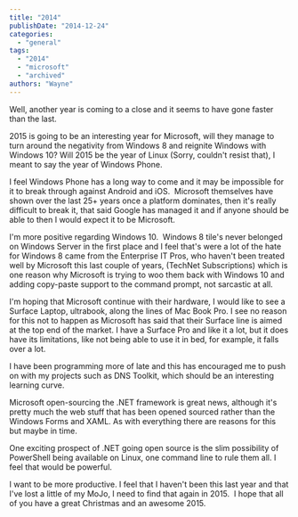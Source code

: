 ```yaml
---
title: "2014"
publishDate: "2014-12-24"
categories: 
  - "general"
tags: 
  - "2014"
  - "microsoft"
  - "archived"
authors: "Wayne"
---
```


Well, another year is coming to a close and it seems to have gone faster than the last.

2015 is going to be an interesting year for Microsoft, will they manage to turn around the negativity from Windows 8 and reignite Windows with Windows 10? Will 2015 be the year of Linux (Sorry, couldn't resist that), I meant to say the year of Windows Phone.

I feel Windows Phone has a long way to come and it may be impossible for it to break through against Android and iOS.  Microsoft themselves have shown over the last 25+ years once a platform dominates, then it's really difficult to break it, that said Google has managed it and if anyone should be able to then I would expect it to be Microsoft.

I'm more positive regarding Windows 10.  Windows 8 tile's never belonged on Windows Server in the first place and I feel that's were a lot of the hate for Windows 8 came from the Enterprise IT Pros, who haven't been treated well by Microsoft this last couple of years, (TechNet Subscriptions) which is one reason why Microsoft is trying to woo them back with Windows 10 and adding copy-paste support to the command prompt, not sarcastic at all.

I'm hoping that Microsoft continue with their hardware, I would like to see a Surface Laptop, ultrabook, along the lines of Mac Book Pro. I see no reason for this not to happen as Microsoft has said that their Surface line is aimed at the top end of the market. I have a Surface Pro and like it a lot, but it does have its limitations, like not being able to use it in bed, for example, it falls over a lot.

I have been programming more of late and this has encouraged me to push on with my projects such as DNS Toolkit, which should be an interesting learning curve.

Microsoft open-sourcing the .NET framework is great news, although it's pretty much the web stuff that has been opened sourced rather than the Windows Forms and XAML. As with everything there are reasons for this but maybe in time.

One exciting prospect of .NET going open source is the slim possibility of PowerShell being available on Linux, one command line to rule them all. I feel that would be powerful.

I want to be more productive. I feel that I haven't been this last year and that I've lost a little of my MoJo, I need to find that again in 2015.  I hope that all of you have a great Christmas and an awesome 2015.
